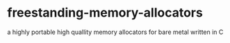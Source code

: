 # freestanding-memory-allocators
a highly portable high quallity memory allocators for bare metal written in C

